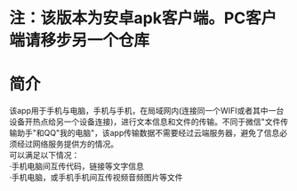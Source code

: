 # 注：该版本为安卓apk客户端。PC客户端请移步另一个仓库
# 简介
该app用于手机与电脑，手机与手机，在局域网内(连接同一个WIFI或者其中一台设备开热点给另一个设备连接)，进行文本信息和文件的传输。不同于微信"文件传输助手"和QQ"我的电脑"，该app传输数据不需要经过云端服务器，避免了信息必须经过网络服务提供方的情况。
<br>可以满足以下情况：
<br>·手机电脑间互传代码，链接等文字信息
<br>·手机电脑，或手机手机间互传视频音频图片等文件
